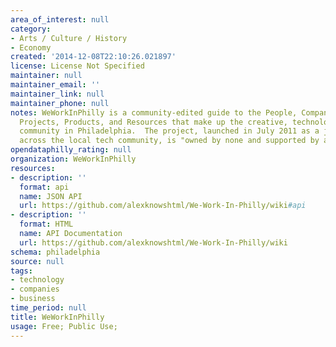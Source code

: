```yaml
---
area_of_interest: null
category:
- Arts / Culture / History
- Economy
created: '2014-12-08T22:10:26.021897'
license: License Not Specified
maintainer: null
maintainer_email: ''
maintainer_link: null
maintainer_phone: null
notes: WeWorkInPhilly is a community-edited guide to the People, Companies, Groups,
  Projects, Products, and Resources that make up the creative, technology, and business
  community in Philadelphia.  The project, launched in July 2011 as a joint effort
  across the local tech community, is "owned by none and supported by all."
opendataphilly_rating: null
organization: WeWorkInPhilly
resources:
- description: ''
  format: api
  name: JSON API
  url: https://github.com/alexknowshtml/We-Work-In-Philly/wiki#api
- description: ''
  format: HTML
  name: API Documentation
  url: https://github.com/alexknowshtml/We-Work-In-Philly/wiki
schema: philadelphia
source: null
tags: 
- technology
- companies
- business
time_period: null
title: WeWorkInPhilly
usage: Free; Public Use;
---
```

